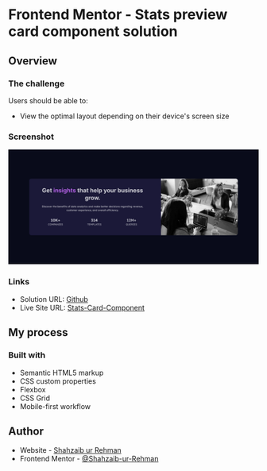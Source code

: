 # Frontend Mentor - Stats preview card component solution
 
## Overview

### The challenge

Users should be able to:

- View the optimal layout depending on their device's screen size

### Screenshot

![](./screenshot.png)
 
### Links

- Solution URL: [Github](https://github.com/Shahzaib-ur-Rehman/stats-card-component)
- Live Site URL: [Stats-Card-Component](https://stats-card-component-ten.vercel.app/)

## My process

### Built with

- Semantic HTML5 markup
- CSS custom properties
- Flexbox
- CSS Grid
- Mobile-first workflow
 
 
## Author

- Website - [Shahzaib ur Rehman](https://www.linkedin.com/in/shahzaib-ur-rehman-2518b01b8/)
- Frontend Mentor - [@Shahzaib-ur-Rehman](https://www.frontendmentor.io/profile/Shahzaib-ur-Rehman)
 